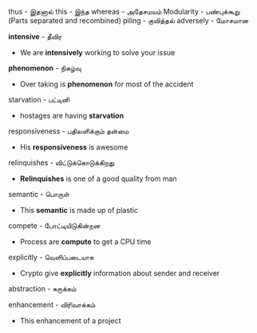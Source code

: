 
thus            - இதனால்
this             -  இந்த
whereas     - அதேசமயம்
Modularity - பண்புக்கூறு (Parts separated and recombined)
piling          - குவித்தல்
adversely   -  மோசமான

**intensive**    -  தீவிர
* We are **intensively** working to solve your issue

**phenomenon** - நிகழ்வு
* Over taking is **phenomenon** for most of the accident

starvation  - பட்டினி
* hostages are having **starvation**

responsiveness - பதிலளிக்கும் தன்மை
* His **responsiveness** is awesome

relinquishes  - விட்டுக்கொடுக்கிறது
* **Relinquishes** is one of a good quality from man

semantic  - பொருள்
* This **semantic** is made up of plastic

compete - போட்டியிடுகின்றன
* Process are **compute** to get a CPU time

explicitly - வெளிப்படையாக
* Crypto give **explicitly** information about sender and receiver

abstraction - சுருக்கம்

enhancement - விரிவாக்கம்
* This enhancement of a project